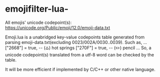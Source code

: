 # emojifilter-lua-

All emojis' unicode codepoint(s):
https://unicode.org/Public/emoji/12.0/emoji-data.txt

Emoji.lua is a unabridged key-value codepoints table generated from parsing emoji-data.txt(excluding 0023/002A/0030..0039).
Such as, ...
["2668"] = true, -- (♨️)       hot springs
["270F"] = true, -- (✏️)       pencil
...
So, a unicode codepoint(s) translated from a utf-8 word can be checked by the table.



It will be more efficient if implemented by C/C++ or other native language.
